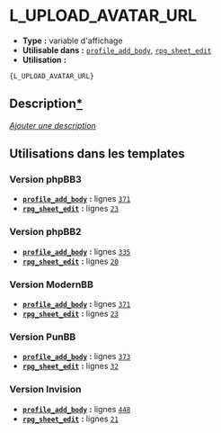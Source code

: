 # L_UPLOAD_AVATAR_URL
* __Type__ __:__ variable d'affichage
* __Utilisable dans__ __:__ [`profile_add_body`](../tpl/profile_add_body.md#readme), [`rpg_sheet_edit`](../tpl/rpg_sheet_edit.md#readme)
* __Utilisation__ __:__

```smarty
{L_UPLOAD_AVATAR_URL}
```

## Description[*](https://fa-tvars.appspot.com/var/L_UPLOAD_AVATAR_URL)
[*Ajouter une description*](https://fa-tvars.appspot.com/var/L_UPLOAD_AVATAR_URL)

## Utilisations dans les templates

### Version phpBB3
* __[`profile_add_body`](../tpl/profile_add_body.md#readme)__ __:__ lignes [`371`](../src/prosilver/profile_add_body.tpl#L371)
* __[`rpg_sheet_edit`](../tpl/rpg_sheet_edit.md#readme)__ __:__ lignes [`23`](../src/prosilver/rpg_sheet_edit.tpl#L23)

### Version phpBB2
* __[`profile_add_body`](../tpl/profile_add_body.md#readme)__ __:__ lignes [`335`](../src/subsilver/profile_add_body.tpl#L335)
* __[`rpg_sheet_edit`](../tpl/rpg_sheet_edit.md#readme)__ __:__ lignes [`20`](../src/subsilver/rpg_sheet_edit.tpl#L20)

### Version ModernBB
* __[`profile_add_body`](../tpl/profile_add_body.md#readme)__ __:__ lignes [`371`](../src/modernbb/profile_add_body.tpl#L371)
* __[`rpg_sheet_edit`](../tpl/rpg_sheet_edit.md#readme)__ __:__ lignes [`23`](../src/modernbb/rpg_sheet_edit.tpl#L23)

### Version PunBB
* __[`profile_add_body`](../tpl/profile_add_body.md#readme)__ __:__ lignes [`373`](../src/punbb/profile_add_body.tpl#L373)
* __[`rpg_sheet_edit`](../tpl/rpg_sheet_edit.md#readme)__ __:__ lignes [`32`](../src/punbb/rpg_sheet_edit.tpl#L32)

### Version Invision
* __[`profile_add_body`](../tpl/profile_add_body.md#readme)__ __:__ lignes [`448`](../src/invision/profile_add_body.tpl#L448)
* __[`rpg_sheet_edit`](../tpl/rpg_sheet_edit.md#readme)__ __:__ lignes [`21`](../src/invision/rpg_sheet_edit.tpl#L21)


